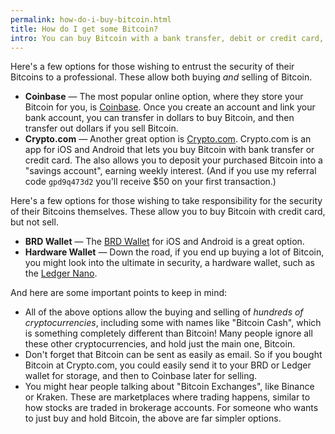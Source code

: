 ```yaml
---
permalink: how-do-i-buy-bitcoin.html
title: How do I get some Bitcoin?
intro: You can buy Bitcoin with a bank transfer, debit or credit card, or even person-to-person.
---
```


Here's a few options for those wishing to entrust the security of their Bitcoins to a professional. These allow both buying *and* selling of Bitcoin.

- **Coinbase** — The most popular online option, where they store your Bitcoin for you, is [Coinbase](https://www.coinbase.com). Once you create an account and link your bank account, you can transfer in dollars to buy Bitcoin, and then transfer out dollars if you sell Bitcoin.
- **Crypto.com** — Another great option is [Crypto.com](https://crypto.com/). Crypto.com is an app for iOS and Android that lets you buy Bitcoin with bank transfer or credit card. The also allows you to deposit your purchased Bitcoin into a "savings account", earning weekly interest. (And if you use my referral code `gpd9q473d2` you'll receive $50 on your first transaction.)

Here's a few options for those wishing to take responsibility for the security of their Bitcoins themselves. These allow you to buy Bitcoin with credit card, but not sell.

- **BRD Wallet** — The [BRD Wallet](https://brd.com) for iOS and Android is a great option.
- **Hardware Wallet** — Down the road, if you end up buying a lot of Bitcoin, you might look into the ultimate in security, a hardware wallet, such as the [Ledger Nano](https://shop.ledger.com/?r=9be4f2a7e990).

And here are some important points to keep in mind:

- All of the above options allow the buying and selling of *hundreds of cryptocurrencies*, including some with names like "Bitcoin Cash", which is something completely different than Bitcoin! Many people ignore all these other cryptocurrencies, and hold just the main one, Bitcoin.
- Don't forget that Bitcoin can be sent as easily as email. So if you bought Bitcoin at Crypto.com, you could easily send it to your BRD or Ledger wallet for storage, and then to Coinbase later for selling.
- You might hear people talking about "Bitcoin Exchanges", like Binance or Kraken. These are marketplaces where trading happens, similar to how stocks are traded in brokerage accounts. For someone who wants to just buy and hold Bitcoin, the above are far simpler options.
